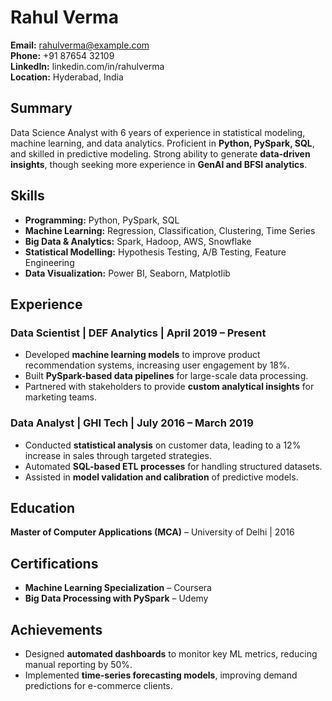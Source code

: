 # Rahul Verma  
**Email:** rahulverma@example.com  
**Phone:** +91 87654 32109  
**LinkedIn:** linkedin.com/in/rahulverma  
**Location:** Hyderabad, India  

## Summary  
Data Science Analyst with 6 years of experience in statistical modeling, machine learning, and data analytics. Proficient in **Python, PySpark, SQL**, and skilled in predictive modeling. Strong ability to generate **data-driven insights**, though seeking more experience in **GenAI and BFSI analytics**.

## Skills  
- **Programming:** Python, PySpark, SQL  
- **Machine Learning:** Regression, Classification, Clustering, Time Series  
- **Big Data & Analytics:** Spark, Hadoop, AWS, Snowflake  
- **Statistical Modelling:** Hypothesis Testing, A/B Testing, Feature Engineering  
- **Data Visualization:** Power BI, Seaborn, Matplotlib  

## Experience  

### **Data Scientist | DEF Analytics | April 2019 – Present**  
- Developed **machine learning models** to improve product recommendation systems, increasing user engagement by 18%.  
- Built **PySpark-based data pipelines** for large-scale data processing.  
- Partnered with stakeholders to provide **custom analytical insights** for marketing teams.  

### **Data Analyst | GHI Tech | July 2016 – March 2019**  
- Conducted **statistical analysis** on customer data, leading to a 12% increase in sales through targeted strategies.  
- Automated **SQL-based ETL processes** for handling structured datasets.  
- Assisted in **model validation and calibration** of predictive models.  

## Education  
**Master of Computer Applications (MCA)** – University of Delhi | 2016  

## Certifications  
- **Machine Learning Specialization** – Coursera  
- **Big Data Processing with PySpark** – Udemy  

## Achievements  
- Designed **automated dashboards** to monitor key ML metrics, reducing manual reporting by 50%.  
- Implemented **time-series forecasting models**, improving demand predictions for e-commerce clients.  
